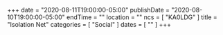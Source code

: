 +++
date = "2020-08-11T19:00:00-05:00"
publishDate = "2020-08-10T19:00:00-05:00"
endTime = ""
location = ""
ncs = [ "KA0LDG" ]
title = "Isolation Net"
categories = [ "Social" ]
dates = [ "" ]
+++

